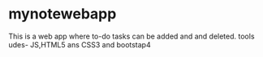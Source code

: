 # mynotewebapp
This is a web app where to-do tasks can be added and and deleted. tools udes- JS,HTML5 ans CSS3 and bootstap4

